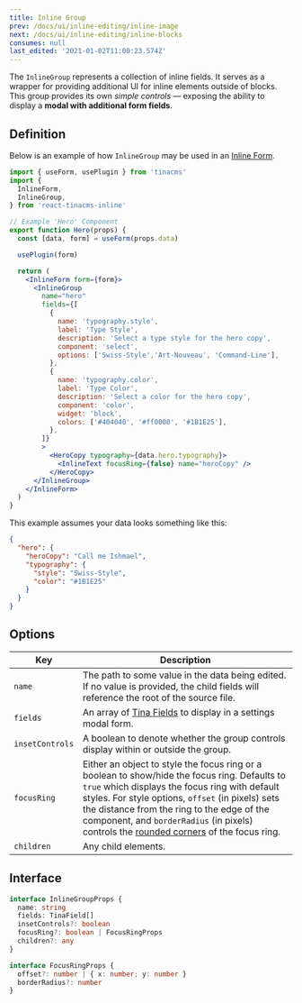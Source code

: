 ```yaml
---
title: Inline Group
prev: /docs/ui/inline-editing/inline-image
next: /docs/ui/inline-editing/inline-blocks
consumes: null
last_edited: '2021-01-02T11:00:23.574Z'
---
```

The `InlineGroup` represents a collection of inline fields. It serves as a wrapper for providing additional UI for inline elements outside of blocks. This group provides its own _simple controls_ — exposing the ability to display a **modal with additional form fields**.

## Definition

Below is an example of how `InlineGroup` may be used in an [Inline Form](/docs/ui/inline-editing).

```jsx
import { useForm, usePlugin } from 'tinacms'
import {
  InlineForm,
  InlineGroup,
} from 'react-tinacms-inline'

// Example 'Hero' Component
export function Hero(props) {
  const [data, form] = useForm(props.data)

  usePlugin(form)

  return (
    <InlineForm form={form}>
      <InlineGroup
        name="hero"
        fields={[
          {
            name: 'typography.style',
            label: 'Type Style',
            description: 'Select a type style for the hero copy',
            component: 'select',
            options: ['Swiss-Style','Art-Nouveau', 'Command-Line'],
          },
          {
            name: 'typography.color',
            label: 'Type Color',
            description: 'Select a color for the hero copy',
            component: 'color',
            widget: 'block',
            colors: ['#404040', '#ff0000', '#1B1E25'],
          },
        ]}
        >
          <HeroCopy typography={data.hero.typography}>
            <InlineText focusRing={false} name="heroCopy" />
          </HeroCopy>
      </InlineGroup>
    </InlineForm>
  )
}
```

This example assumes your data looks something like this:

```json
{
  "hero": {
    "heroCopy": "Call me Ishmael",
    "typography": {
      "style": "Swiss-Style",
      "color": "#1B1E25"
    }
  }
}
```

## Options

| Key | Description |
| --- | --- |
| `name` | The path to some value in the data being edited. If no value is provided, the child fields will reference the root of the source file. |
| `fields` | An array of [Tina Fields](/docs/plugins/fields) to display in a settings modal form. |
| `insetControls` | A boolean to denote whether the group controls display within or outside the group. |
| `focusRing` | Either an object to style the focus ring or a boolean to show/hide the focus ring. Defaults to `true` which displays the focus ring with default styles. For style options, `offset` (in pixels) sets the distance from the ring to the edge of the component, and `borderRadius` (in pixels) controls the [rounded corners](https://developer.mozilla.org/en-US/docs/Web/CSS/border-radius) of the focus ring. |
| `children` | Any child elements. |

## Interface

```typescript
interface InlineGroupProps {
  name: string
  fields: TinaField[]
  insetControls?: boolean
  focusRing?: boolean | FocusRingProps
  children?: any
}

interface FocusRingProps {
  offset?: number | { x: number; y: number }
  borderRadius?: number
}
```